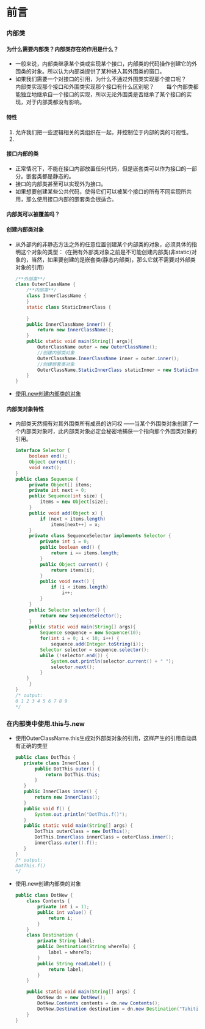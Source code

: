 # 前言
### 内部类

#### 为什么需要内部类？内部类存在的作用是什么？

   - 一般来说，内部类继承某个类或实现某个接口，内部类的代码操作创建它的外围类的对象。所以认为内部类提供了某种进入其外围类的窗口。
   - 如果我们需要一个对接口的引用，为什么不通过外围类实现那个接口呢？　　
      内部类实现那个接口和外围类实现那个接口有什么区别呢？　　
        每个内部类都能独立地继承自一个接口的实现，所以无论外围类是否继承了某个接口的实现，对于内部类都没有影响。


#### 特性

   1. 允许我们把一些逻辑相关的类组织在一起，并控制位于内部的类的可视性。
   2. 


#### 接口内部的类

   - 正常情况下，不能在接口内部放置任何代码，但是嵌套类可以作为接口的一部分。嵌套类都是静态的。
   - 接口的内部类甚至可以实现外为接口。
   - 如果想要创建某些公共代码，使得它们可以被某个接口的所有不同实现所共用，那么使用接口内部的嵌套类会很适合。


#### 内部类可以被覆盖吗？

#### 创建内部类对象

   - 从外部内的非静态方法之外的任意位置创建某个内部类的对象，必须具体的指明这个对象的类型：
   (在拥有外部类对象之前是不可能创建内部类(非static)对象的，当然，如果要创建的是嵌套类(静态内部类)，那么它就不需要对外部类对象的引用)
   
       ```java
       /**外部类**/
       class OuterClassName {
           /**内部类**/
           class InnerClassName {
           }
           static class StaticInnerClass {
               
           }
           public InnerClassName inner() {
               return new InnerClassName();
           }
           public static void main(String[] args){
               OuterClassName outer = new OuterClassName();
               //创建内部类对象
               OuterClassName.InnerClassName inner = outer.inner();  
               //创建嵌套类对象
               OuterClassName.StaticInnerClass staticInner = new StaticInnerClass();     
           }
       }

       ```
   - [使用.new创建内部类的对象](#在内部类中使用.this与.new)
       
       
#### 内部类对象特性

   - 内部类天然拥有对其外围类所有成员的访问权 
   ——当某个外围类对象创建了一个内部类对象时，此内部类对象必定会秘密地捕获一个指向那个外围类对象的引用。
   
        ```java
        interface Selector {
             boolean end();
             Object current();
             void next();
        }
        public class Sequence {
             private Object[] items;
             private int next = 0;
             public Sequence(int size) {
                 items = new Object[size];
             }
             public void add(Object x) {
                 if (next < items.length)
                     items[next++] = x;
             }
             private class SequenceSelector implements Selector {
                 private int i = 0;
                 public boolean end() {
                     return i == items.length;
                 }
                 public Object current() {
                     return items[i];
                 }
                 public void next() {
                     if (i < items.length)
                         i++;
                 }
             }
             public Selector selector() {
                 return new SequenceSelector();
             }
             public static void main(String[] args){
                 Sequence sequence = new Sequence(10);
                 for(int i = 0; i < 10; i++) {
                     sequence.add(Integer.toString(i));
                 Selector selector = sequence.selector();
                 while (!selector.end()) {
                     System.out.println(selector.current() + " ");
                     selector.next();
                 }
            }
             }
        }
        /* output:
        0 1 2 3 4 5 6 7 8 9 
        */
        ```
        
### 在内部类中使用.this与.new
    
   - 使用OuterClassName.this生成对外部类对象的引用，这样产生的引用自动具有正确的类型
   
        ```java
        public class DotThis {
           private class InnerClass {
               public DotThis outer() {
                   return DotThis.this;
               }
           }
           public InnerClass inner() {
               return new InnerClass();
           }
           public void f() {
               System.out.println("DotThis.f()");
           }
           public static void main(String[] args) {
               DotThis outerClass = new DotThis();
               DotThis.InnerClass innerClass = outerClass.inner();
               innerClass.outer().f();
           }
        }
        /* output:
        DotThis.f()
        */
        ```
   - 使用.new创建内部类的对象
   
        ```java
        public class DotNew {
            class Contents {
                private int i = 11;
                public int value() {
                    return i;
                }
            }
            class Destination {
                private String label;
                public Destination(String whereTo) {
                    label = whereTo;
                }
                public String readLabel() {
                    return label;
                }
            }
        
            public static void main(String[] args) {
                DotNew dn = new DotNew();
                DotNew.Contents contents = dn.new Contents();
                DotNew.Destination destination = dn.new Destination("Tahiti");
            }
        }
        ```
        
        


